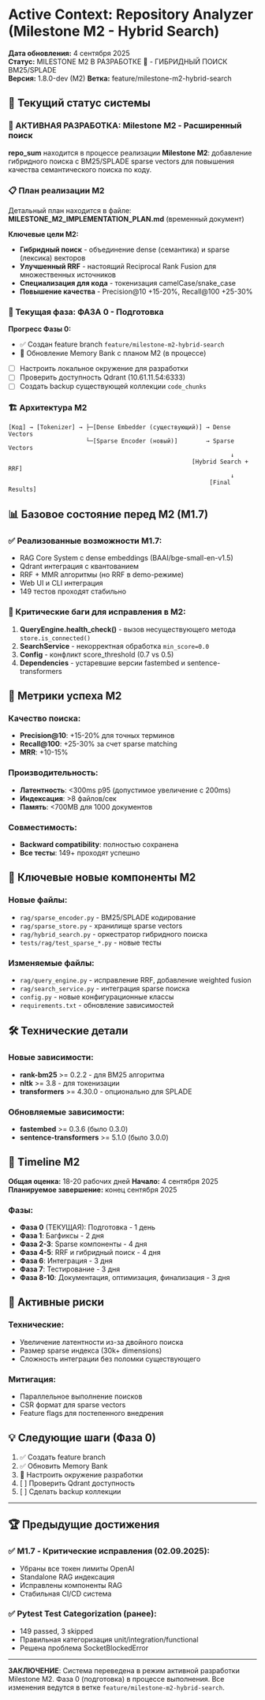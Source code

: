 # Active Context: Repository Analyzer (Milestone M2 - Hybrid Search)

**Дата обновления:** 4 сентября 2025  
**Статус:** MILESTONE M2 В РАЗРАБОТКЕ 🚧 - ГИБРИДНЫЙ ПОИСК BM25/SPLADE  
**Версия:** 1.8.0-dev (M2)
**Ветка:** feature/milestone-m2-hybrid-search

## 🎯 Текущий статус системы

### 🚧 АКТИВНАЯ РАЗРАБОТКА: Milestone M2 - Расширенный поиск

**repo_sum** находится в процессе реализации **Milestone M2**: добавление гибридного поиска с BM25/SPLADE sparse vectors для повышения качества семантического поиска по коду.

### 📋 План реализации M2

Детальный план находится в файле: **MILESTONE_M2_IMPLEMENTATION_PLAN.md** (временный документ)

**Ключевые цели M2:**
- **Гибридный поиск** - объединение dense (семантика) и sparse (лексика) векторов
- **Улучшенный RRF** - настоящий Reciprocal Rank Fusion для множественных источников
- **Специализация для кода** - токенизация camelCase/snake_case
- **Повышение качества** - Precision@10 +15-20%, Recall@100 +25-30%

### 🔄 Текущая фаза: ФАЗА 0 - Подготовка

**Прогресс Фазы 0:**
- ✅ Создан feature branch `feature/milestone-m2-hybrid-search`
- 🔄 Обновление Memory Bank с планом M2 (в процессе)
- [ ] Настроить локальное окружение для разработки
- [ ] Проверить доступность Qdrant (10.61.11.54:6333)
- [ ] Создать backup существующей коллекции `code_chunks`

### 🏗️ Архитектура M2

```
[Код] → [Tokenizer] → ├─[Dense Embedder (существующий)] → Dense Vectors
                      └─[Sparse Encoder (новый)]        → Sparse Vectors
                                                               ↓
                                                    [Hybrid Search + RRF]
                                                               ↓
                                                         [Final Results]
```

## 📊 Базовое состояние перед M2 (M1.7)

### ✅ Реализованные возможности M1.7:
- RAG Core System с dense embeddings (BAAI/bge-small-en-v1.5)
- Qdrant интеграция с квантованием
- RRF + MMR алгоритмы (но RRF в demo-режиме)
- Web UI и CLI интеграция
- 149 тестов проходят стабильно

### 🐛 Критические баги для исправления в M2:
1. **QueryEngine.health_check()** - вызов несуществующего метода `store.is_connected()`
2. **SearchService** - некорректная обработка `min_score=0.0`
3. **Config** - конфликт score_threshold (0.7 vs 0.5)
4. **Dependencies** - устаревшие версии fastembed и sentence-transformers

## 🎯 Метрики успеха M2

### Качество поиска:
- **Precision@10**: +15-20% для точных терминов
- **Recall@100**: +25-30% за счет sparse matching
- **MRR**: +10-15%

### Производительность:
- **Латентность**: <300ms p95 (допустимое увеличение с 200ms)
- **Индексация**: >8 файлов/сек
- **Память**: <700MB для 1000 документов

### Совместимость:
- **Backward compatibility**: полностью сохранена
- **Все тесты**: 149+ проходят успешно

## 📝 Ключевые новые компоненты M2

### Новые файлы:
- `rag/sparse_encoder.py` - BM25/SPLADE кодирование
- `rag/sparse_store.py` - хранилище sparse vectors
- `rag/hybrid_search.py` - оркестратор гибридного поиска
- `tests/rag/test_sparse_*.py` - новые тесты

### Изменяемые файлы:
- `rag/query_engine.py` - исправление RRF, добавление weighted fusion
- `rag/search_service.py` - интеграция sparse поиска
- `config.py` - новые конфигурационные классы
- `requirements.txt` - обновление зависимостей

## 🛠️ Технические детали

### Новые зависимости:
- **rank-bm25** >= 0.2.2 - для BM25 алгоритма
- **nltk** >= 3.8 - для токенизации
- **transformers** >= 4.30.0 - опционально для SPLADE

### Обновляемые зависимости:
- **fastembed** >= 0.3.6 (было 0.3.0)
- **sentence-transformers** >= 5.1.0 (было 3.0.0)

## 📅 Timeline M2

**Общая оценка:** 18-20 рабочих дней
**Начало:** 4 сентября 2025
**Планируемое завершение:** конец сентября 2025

### Фазы:
- **Фаза 0** (ТЕКУЩАЯ): Подготовка - 1 день
- **Фаза 1**: Багфиксы - 2 дня
- **Фаза 2-3**: Sparse компоненты - 4 дня
- **Фаза 4-5**: RRF и гибридный поиск - 4 дня
- **Фаза 6**: Интеграция - 3 дня
- **Фаза 7**: Тестирование - 3 дня
- **Фаза 8-10**: Документация, оптимизация, финализация - 3 дня

## 🚨 Активные риски

### Технические:
- Увеличение латентности из-за двойного поиска
- Размер sparse индекса (30k+ dimensions)
- Сложность интеграции без поломки существующего

### Митигация:
- Параллельное выполнение поисков
- CSR формат для sparse vectors
- Feature flags для постепенного внедрения

## 💡 Следующие шаги (Фаза 0)

1. ✅ Создать feature branch
2. ✅ Обновить Memory Bank
3. 🔄 Настроить окружение разработки
4. [ ] Проверить Qdrant доступность
5. [ ] Сделать backup коллекции

---

## 🏆 Предыдущие достижения

### ✅ M1.7 - Критические исправления (02.09.2025):
- Убраны все токен лимиты OpenAI
- Standalone RAG индексация
- Исправлены компоненты RAG
- Стабильная CI/CD система

### ✅ Pytest Test Categorization (ранее):
- 149 passed, 3 skipped
- Правильная категоризация unit/integration/functional
- Решена проблема SocketBlockedError

---

**ЗАКЛЮЧЕНИЕ**: Система переведена в режим активной разработки Milestone M2. Фаза 0 (подготовка) в процессе выполнения. Все изменения ведутся в ветке `feature/milestone-m2-hybrid-search`.
